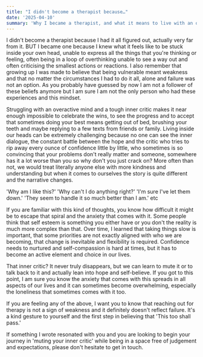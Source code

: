 ```yaml
---
title: "I didn't become a therapist because…"
date: '2025-04-10'
summary: 'Why I became a therapist, and what it means to live with an overactive mind and inner critic.'
---
```


I didn't become a therapist because I had it all figured out, actually very far from it. BUT I became one because I knew what it feels like to be stuck inside your own head, unable to express all the things that you're thinking or feeling, often being in a loop of overthinking unable to see a way out and often criticising the smallest actions or reactions. I also remember that growing up I was made to believe that being vulnerable meant weakness and that no matter the circumstances I had to do it all, alone and failure was not an option. As you probably have guessed by now I am not a follower of these beliefs anymore but I am sure I am not the only person who had these experiences and this mindset.

Struggling with an overactive mind and a tough inner critic makes it near enough impossible to celebrate the wins, to see the progress and to accept that sometimes doing your best means getting out of bed, brushing your teeth and maybe replying to a few texts from friends or family. Living inside our heads can be extremely challenging because no one can see the inner dialogue, the constant battle between the hope and the critic who tries to rip away every ounce of confidence little by little, who sometimes is so convincing that your problems don't really matter and someone, somewhere has it a lot worse than you so why don't you just crack on? More often than not, we would treat literally anyone else with more kindness and understanding but when it comes to ourselves the story is quite different and the narrative changes.

'Why am I like this?' 'Why can't I do anything right?' 'I'm sure I've let them down.' 'They seem to handle it so much better than I am.' etc

If you are familiar with this kind of thoughts, you know how difficult it might be to escape that spiral and the anxiety that comes with it. Some people think that self esteem is something you either have or you don't the reality is much more complex than that. Over time, I learned that taking things slow is important, that some priorities are not exactly aligned with who we are becoming, that change is inevitable and flexibility is required. Confidence needs to nurtured and self-compassion is hard at times, but it has to become an active element and choice in our lives.

That inner critic? It never truly disappears, but we can learn to mute it or to talk back to it and actually lean into hope and self-believe. If you got to this point, I am sure you know the anxiety that comes with this spreads in all aspects of our lives and it can sometimes become overwhelming, especially the loneliness that sometimes comes with it too.

If you are feeling any of the above, I want you to know that reaching out for therapy is not a sign of weakness and it definitely doesn't reflect failure. It's a kind gesture to yourself and the first step in believing that 'This too shall pass.'

If something I wrote resonated with you and you are looking to begin your journey in 'muting your inner critic' while being in a space free of judgement and expectations, please don't hesitate to get in touch.
